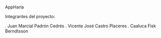 AppHaría

Integrantes del proyecto:

. Juan Marcial Padrón Cedrés
. Vicente José Castro Placeres
. Caaluca Fisk Berndtsson 
